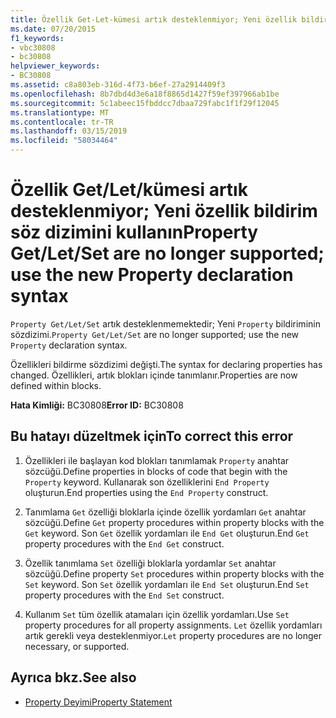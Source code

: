 ```yaml
---
title: Özellik Get-Let-kümesi artık desteklenmiyor; Yeni özellik bildirim söz dizimini kullanın
ms.date: 07/20/2015
f1_keywords:
- vbc30808
- bc30808
helpviewer_keywords:
- BC30808
ms.assetid: c8a803eb-316d-4f73-b6ef-27a2914409f3
ms.openlocfilehash: 8b7dbd4d3e6a18f8865d1427f59ef397966ab1be
ms.sourcegitcommit: 5c1abeec15fbddcc7dbaa729fabc1f1f29f12045
ms.translationtype: MT
ms.contentlocale: tr-TR
ms.lasthandoff: 03/15/2019
ms.locfileid: "58034464"
---
```

# <a name="property-getletset-are-no-longer-supported-use-the-new-property-declaration-syntax"></a><span data-ttu-id="488f6-102">Özellik Get/Let/kümesi artık desteklenmiyor; Yeni özellik bildirim söz dizimini kullanın</span><span class="sxs-lookup"><span data-stu-id="488f6-102">Property Get/Let/Set are no longer supported; use the new Property declaration syntax</span></span>
<span data-ttu-id="488f6-103">`Property Get/Let/Set` artık desteklenmemektedir; Yeni `Property` bildiriminin sözdizimi.</span><span class="sxs-lookup"><span data-stu-id="488f6-103">`Property Get/Let/Set` are no longer supported; use the new `Property` declaration syntax.</span></span>  
  
 <span data-ttu-id="488f6-104">Özellikleri bildirme sözdizimi değişti.</span><span class="sxs-lookup"><span data-stu-id="488f6-104">The syntax for declaring properties has changed.</span></span> <span data-ttu-id="488f6-105">Özellikleri, artık blokları içinde tanımlanır.</span><span class="sxs-lookup"><span data-stu-id="488f6-105">Properties are now defined within blocks.</span></span>  
  
 <span data-ttu-id="488f6-106">**Hata Kimliği:** BC30808</span><span class="sxs-lookup"><span data-stu-id="488f6-106">**Error ID:** BC30808</span></span>  
  
## <a name="to-correct-this-error"></a><span data-ttu-id="488f6-107">Bu hatayı düzeltmek için</span><span class="sxs-lookup"><span data-stu-id="488f6-107">To correct this error</span></span>  
  
1.  <span data-ttu-id="488f6-108">Özellikleri ile başlayan kod blokları tanımlamak `Property` anahtar sözcüğü.</span><span class="sxs-lookup"><span data-stu-id="488f6-108">Define properties in blocks of code that begin with the `Property` keyword.</span></span> <span data-ttu-id="488f6-109">Kullanarak son özelliklerini `End Property` oluşturun.</span><span class="sxs-lookup"><span data-stu-id="488f6-109">End properties using the `End Property` construct.</span></span>  
  
2.  <span data-ttu-id="488f6-110">Tanımlama `Get` özelliği bloklarla içinde özellik yordamları `Get` anahtar sözcüğü.</span><span class="sxs-lookup"><span data-stu-id="488f6-110">Define `Get` property procedures within property blocks with the `Get` keyword.</span></span> <span data-ttu-id="488f6-111">Son `Get` özellik yordamları ile `End Get` oluşturun.</span><span class="sxs-lookup"><span data-stu-id="488f6-111">End `Get` property procedures with the `End Get` construct.</span></span>  
  
3.  <span data-ttu-id="488f6-112">Özellik tanımlama `Set` özelliği bloklarla yordamlar `Set` anahtar sözcüğü.</span><span class="sxs-lookup"><span data-stu-id="488f6-112">Define property `Set` procedures within property blocks with the `Set` keyword.</span></span> <span data-ttu-id="488f6-113">Son `Set` özellik yordamları ile `End Set` oluşturun.</span><span class="sxs-lookup"><span data-stu-id="488f6-113">End `Set` property procedures with the `End Set` construct.</span></span>  
  
4.  <span data-ttu-id="488f6-114">Kullanım `Set` tüm özellik atamaları için özellik yordamları.</span><span class="sxs-lookup"><span data-stu-id="488f6-114">Use `Set` property procedures for all property assignments.</span></span> <span data-ttu-id="488f6-115">`Let` özellik yordamları artık gerekli veya desteklenmiyor.</span><span class="sxs-lookup"><span data-stu-id="488f6-115">`Let` property procedures are no longer necessary, or supported.</span></span>  
  
## <a name="see-also"></a><span data-ttu-id="488f6-116">Ayrıca bkz.</span><span class="sxs-lookup"><span data-stu-id="488f6-116">See also</span></span>

- [<span data-ttu-id="488f6-117">Property Deyimi</span><span class="sxs-lookup"><span data-stu-id="488f6-117">Property Statement</span></span>](../../visual-basic/language-reference/statements/property-statement.md)
